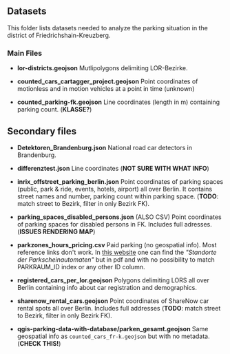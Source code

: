 
## Datasets

This folder lists datasets needed to analyze the parking situation in the district of Friedrichshain-Kreuzberg. 


### Main Files

- **lor-districts.geojson** Mutlipolygons delimiting LOR-Bezirke.

- **counted_cars_cartagger_project.geojson** Point coordinates of motionless and in motion vehicles at a point in time (unknown)

- **counted_parking-fk.geojson** Line coordinates (length in m) containing parking count. (**KLASSE?**)

## Secondary files

- **Detektoren_Brandenburg.json** National road car detectors in Brandenburg.

- **differenztest.json** Line coordinates (**NOT SURE WITH WHAT INFO**)

- **inrix_offstreet_parking_berlin.json** Point coordinates of parking spaces (public, park & ride, events, hotels, airport) all over Berlin. It contains street names and number, parking count within parking space. (**TODO**: match street to Bezirk, filter in only Bezirk FK).

- **parking_spaces_disabled_persons.json** (ALSO CSV) Point coordinates of parking spaces for disabled persons in FK. Includes full adresses. (**ISSUES RENDERING MAP**)

- **parkzones_hours_pricing.csv** Paid parking (no geospatial info). Most reference links don't work. In [this website](https://parkeninkreuzberg.de) one can find the _"Standorte der Parkscheinautomaten"_ but in pdf and with no possibility to match PARKRAUM_ID index or any other ID column.

- **registered_cars_per_lor.geojson** Polygons delimiting LORS all over Berlin containing info about car registration and demographics.

- **sharenow_rental_cars.geojson** Point coordinates of ShareNow car rental spots all over Berlin. Includes full addresses (**TODO**: match street to Bezirk, filter in only Bezirk FK).

- **qgis-parking-data-with-database/parken_gesamt.geojson** Same geospatial info as `counted_cars_fr-k.geojson` but with no metadata. (**CHECK THIS!**)
